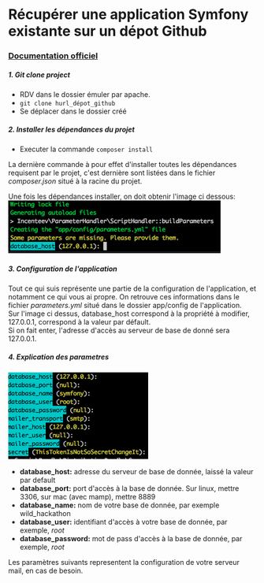 # Récupérer une application Symfony existante sur un dépot Github

### [Documentation officiel](http://symfony.com/doc/current/setup.html)

##### 1. Git clone project
- RDV dans le dossier émuler par apache.
- ```git clone hurl_dépot_github```
- Se déplacer dans le dossier créé

##### 2. Installer les dépendances du projet
- Executer la commande ```composer install```

La dernière commande à pour effet d'installer toutes les dépendances requisent par le projet, c'est dernière sont listées dans le fichier *composer.json* situé à la racine du projet.

Une fois les dépendances installer, on doit obtenir l'image ci dessous:  
![composer_install](assets/composer_install.png)

##### 3. Configuration de l'application
Tout ce qui suis représente une partie de la configuration de l'application, et notamment ce qui vous ai propre.
On retrouve ces informations dans le fichier *parameters.yml* situé dans le dossier app/config de l'application.  
Sur l'image ci dessus, database_host correspond à la propriété à modifier, 127.0.0.1, correspond à la valeur par défault.  
Si on fait enter, l'adresse d'accès au serveur de base de donné sera 127.0.0.1.  

##### 4. Explication des parametres
![explain_composer_install_parameters](assets/explain_composer_install_parameters.png)
- **database_host:** adresse du serveur de base de donnée, laissé la valeur par default
- **database_port:** port d'accès à la base de donnée. Sur linux, mettre 3306, sur mac (avec mamp), mettre 8889
- **database_name:** nom de votre base de donnée, par exemple wild_hackathon
- **database_user:** identifiant d'accès à votre base de donnée, par exemple, *root*
- **database_password:** mot de pass d'accès à la base de donnée, par exemple, *root*  

Les paramètres suivants representent la configuration de votre serveur mail, en cas de besoin.
